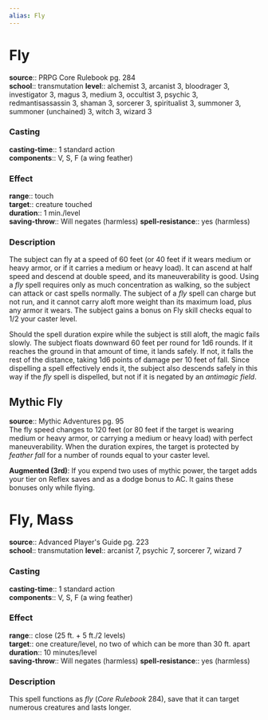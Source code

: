 ```yaml
---
alias: Fly
---
```


# Fly 

**source**:: PRPG Core Rulebook pg. 284  
**school**:: transmutation
**level**:: alchemist 3, arcanist 3, bloodrager 3, investigator 3, magus 3, medium 3, occultist 3, psychic 3, redmantisassassin 3, shaman 3, sorcerer 3, spiritualist 3, summoner 3, summoner (unchained) 3, witch 3, wizard 3

### Casting 

**casting-time**:: 1 standard action  
**components**:: V, S, F (a wing feather)

### Effect 

**range**:: touch  
**target**:: creature touched  
**duration**:: 1 min./level  
**saving-throw**:: Will negates (harmless)
**spell-resistance**:: yes (harmless)

### Description 

The subject can fly at a speed of 60 feet (or 40 feet if it wears medium or heavy armor, or if it carries a medium or heavy load). It can ascend at half speed and descend at double speed, and its maneuverability is good. Using a *fly* spell requires only as much concentration as walking, so the subject can attack or cast spells normally. The subject of a *fly* spell can charge but not run, and it cannot carry aloft more weight than its maximum load, plus any armor it wears. The subject gains a bonus on Fly skill checks equal to 1/2 your caster level.  
  
Should the spell duration expire while the subject is still aloft, the magic fails slowly. The subject floats downward 60 feet per round for 1d6 rounds. If it reaches the ground in that amount of time, it lands safely. If not, it falls the rest of the distance, taking 1d6 points of damage per 10 feet of fall. Since dispelling a spell effectively ends it, the subject also descends safely in this way if the *fly* spell is dispelled, but not if it is negated by an *antimagic field*.

## Mythic Fly 

**source**:: Mythic Adventures pg. 95  
The fly speed changes to 120 feet (or 80 feet if the target is wearing medium or heavy armor, or carrying a medium or heavy load) with perfect maneuverability. When the duration expires, the target is protected by *feather fall* for a number of rounds equal to your caster level.  
  
**Augmented (3rd)**: If you expend two uses of mythic power, the target adds your tier on Reflex saves and as a dodge bonus to AC. It gains these bonuses only while flying.

# Fly, Mass 

**source**:: Advanced Player's Guide pg. 223  
**school**:: transmutation
**level**:: arcanist 7, psychic 7, sorcerer 7, wizard 7

### Casting 

**casting-time**:: 1 standard action  
**components**:: V, S, F (a wing feather)

### Effect 

**range**:: close (25 ft. + 5 ft./2 levels)  
**target**:: one creature/level, no two of which can be more than 30 ft. apart  
**duration**:: 10 minutes/level  
**saving-throw**:: Will negates (harmless)
**spell-resistance**:: yes (harmless)

### Description 

This spell functions as *fly* (*Core Rulebook* 284), save that it can target numerous creatures and lasts longer.

